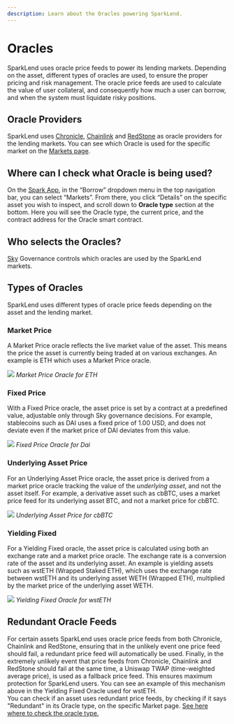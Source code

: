 ```yaml
---
description: Learn about the Oracles powering SparkLend.
---
```


# Oracles

SparkLend uses oracle price feeds to power its lending markets. Depending on the asset, different types of oracles are used, to ensure the proper pricing and risk management. The oracle price feeds are used to calculate the value of user collateral, and consequently how much a user can borrow, and when the system must liquidate risky positions.

## Oracle Providers

SparkLend uses [Chronicle](https://chroniclelabs.org/), [Chainlink](https://chain.link/) and [RedStone](https://www.redstone.finance/) as oracle providers for the lending markets. You can see which Oracle is used for the specific market on the [Markets page](#where-can-i-check-what-oracle-is-being-used).

## Where can I check what Oracle is being used?

On the [Spark App](https://app.spark.fi), in the “Borrow” dropdown menu in the top navigation bar, you can select “Markets”. From there, you click “Details” on the specific asset you wish to inspect, and scroll down to **Oracle type** section at the bottom. Here you will see the Oracle type, the current price, and the contract address for the Oracle smart contract.

## Who selects the Oracles?

[Sky](https://sky.money) Governance controls which oracles are used by the SparkLend markets.

## Types of Oracles

SparkLend uses different types of oracle price feeds depending on the asset and the lending market.

### Market Price

A Market Price oracle reflects the live market value of the asset. This means the price the asset is currently being traded at on various exchanges. An example is ETH which uses a Market Price oracle.

![](/assets/market-price.png)
*Market Price Oracle for ETH*

### Fixed Price

With a Fixed Price oracle, the asset price is set by a contract at a predefined value, adjustable only through Sky governance decisions. For example, stablecoins such as DAI uses a fixed price of 1.00 USD, and does not deviate even if the market price of DAI deviates from this value.

![](/assets/fixed-price.png)
*Fixed Price Oracle for Dai*

### Underlying Asset Price

For an Underlying Asset Price oracle, the asset price is derived from a market price oracle tracking the value of the _underlying asset_, and not the asset itself. For example, a derivative asset such as cbBTC, uses a market price feed for its underlying asset BTC, and not a market price for cbBTC.

![](/assets/underlying-asset.png)
*Underlying Asset Price for cbBTC*

### Yielding Fixed

For a Yielding Fixed oracle, the asset price is calculated using both an exchange rate and a market price oracle. The exchange rate is a conversion rate of the asset and its underlying asset. An example is yielding assets such as wstETH (Wrapped Staked ETH), which uses the exchange rate between wstETH and its underlying asset WETH (Wrapped ETH), multiplied by the market price of the underlying asset WETH.

![](/assets/yielding-fixed.png)
*Yielding Fixed Oracle for wstETH*

## Redundant Oracle Feeds

For certain assets SparkLend uses oracle price feeds from both Chronicle, Chainlink and RedStone, ensuring that in the unlikely event one price feed should fail, a redundant price feed will automatically be used. Finally, in the extremely unlikely event that price feeds from Chronicle, Chainlink and RedStone should fail at the same time, a Uniswap TWAP (time-weighted average price), is used as a fallback price feed. This ensures maximum protection for SparkLend users. You can see an example of this mechanism above in the Yielding Fixed Oracle used for wstETH. \
You can check if an asset uses redundant price feeds, by checking if it says "Redundant" in its Oracle type, on the specific Market page. [See here where to check the oracle type.](#where-can-i-check-what-oracle-is-being-used)
